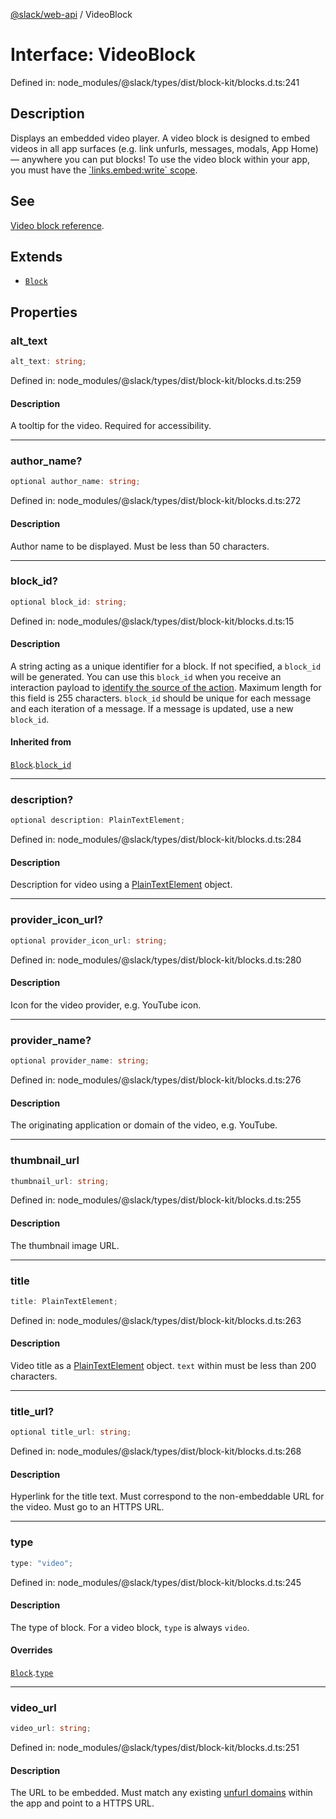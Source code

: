 [@slack/web-api](../index.md) / VideoBlock

# Interface: VideoBlock

Defined in: node\_modules/@slack/types/dist/block-kit/blocks.d.ts:241

## Description

Displays an embedded video player. A video block is designed to embed videos in all app surfaces (e.g.
link unfurls, messages, modals, App Home) — anywhere you can put blocks! To use the video block within your app, you
must have the [\`links.embed:write\` scope](https://api.slack.com/scopes/links.embed:write).

## See

[Video block reference](https://api.slack.com/reference/block-kit/blocks#video).

## Extends

- [`Block`](Block.md)

## Properties

### alt\_text

```ts
alt_text: string;
```

Defined in: node\_modules/@slack/types/dist/block-kit/blocks.d.ts:259

#### Description

A tooltip for the video. Required for accessibility.

***

### author\_name?

```ts
optional author_name: string;
```

Defined in: node\_modules/@slack/types/dist/block-kit/blocks.d.ts:272

#### Description

Author name to be displayed. Must be less than 50 characters.

***

### block\_id?

```ts
optional block_id: string;
```

Defined in: node\_modules/@slack/types/dist/block-kit/blocks.d.ts:15

#### Description

A string acting as a unique identifier for a block. If not specified, a `block_id` will be generated.
You can use this `block_id` when you receive an interaction payload to
[identify the source of the action](https://api.slack.com/interactivity/handling#payloads).
Maximum length for this field is 255 characters. `block_id` should be unique for each message and each iteration of
a message. If a message is updated, use a new `block_id`.

#### Inherited from

[`Block`](Block.md).[`block_id`](Block.md#block_id)

***

### description?

```ts
optional description: PlainTextElement;
```

Defined in: node\_modules/@slack/types/dist/block-kit/blocks.d.ts:284

#### Description

Description for video using a [PlainTextElement](PlainTextElement.md) object.

***

### provider\_icon\_url?

```ts
optional provider_icon_url: string;
```

Defined in: node\_modules/@slack/types/dist/block-kit/blocks.d.ts:280

#### Description

Icon for the video provider, e.g. YouTube icon.

***

### provider\_name?

```ts
optional provider_name: string;
```

Defined in: node\_modules/@slack/types/dist/block-kit/blocks.d.ts:276

#### Description

The originating application or domain of the video, e.g. YouTube.

***

### thumbnail\_url

```ts
thumbnail_url: string;
```

Defined in: node\_modules/@slack/types/dist/block-kit/blocks.d.ts:255

#### Description

The thumbnail image URL.

***

### title

```ts
title: PlainTextElement;
```

Defined in: node\_modules/@slack/types/dist/block-kit/blocks.d.ts:263

#### Description

Video title as a [PlainTextElement](PlainTextElement.md) object. `text` within must be less than 200 characters.

***

### title\_url?

```ts
optional title_url: string;
```

Defined in: node\_modules/@slack/types/dist/block-kit/blocks.d.ts:268

#### Description

Hyperlink for the title text. Must correspond to the non-embeddable URL for the video.
Must go to an HTTPS URL.

***

### type

```ts
type: "video";
```

Defined in: node\_modules/@slack/types/dist/block-kit/blocks.d.ts:245

#### Description

The type of block. For a video block, `type` is always `video`.

#### Overrides

[`Block`](Block.md).[`type`](Block.md#type)

***

### video\_url

```ts
video_url: string;
```

Defined in: node\_modules/@slack/types/dist/block-kit/blocks.d.ts:251

#### Description

The URL to be embedded. Must match any existing
[unfurl domains](https://api.slack.com/reference/messaging/link-unfurling#configuring_domains) within the app
and point to a HTTPS URL.
